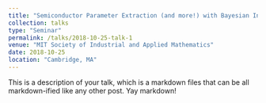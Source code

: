 ```yaml
---
title: "Semiconductor Parameter Extraction (and more!) with Bayesian Inference"
collection: talks
type: "Seminar"
permalink: /talks/2018-10-25-talk-1
venue: "MIT Society of Industrial and Applied Mathematics"
date: 2018-10-25
location: "Cambridge, MA"
---
```


This is a description of your talk, which is a markdown files that can be all markdown-ified like any other post. Yay markdown!

